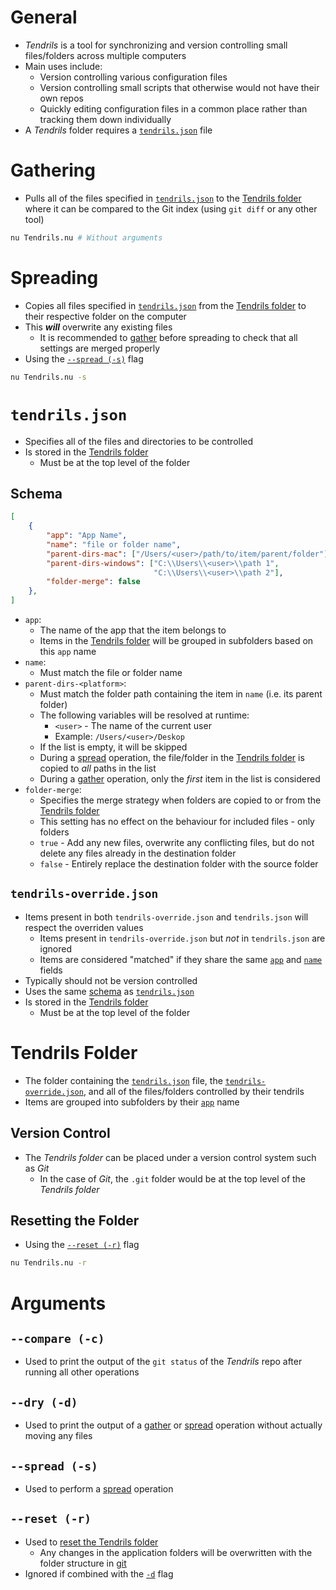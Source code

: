 # General
- *Tendrils* is a tool for synchronizing and version controlling small files/folders across multiple computers
- Main uses include:
    - Version controlling various configuration files
    - Version controlling small scripts that otherwise would not have their own repos
    - Quickly editing configuration files in a common place rather than tracking them down individually
- A *Tendrils* folder requires a [`tendrils.json`](#tendrilsjson) file

# Gathering
- Pulls all of the files specified in [`tendrils.json`](#tendrilsjson) to the [Tendrils folder](#tendrils-folder) where it can be compared to the Git index (using `git diff` or any other tool)
```bash
nu Tendrils.nu # Without arguments
```

# Spreading
- Copies all files specified in [`tendrils.json`](#tendrilsjson) from the [Tendrils folder](#tendrils-folder) to their respective folder on the computer
- This ***will*** overwrite any existing files
    - It is recommended to [gather](#gathering) before spreading to check that all settings are merged properly
- Using the [`--spread (-s)`](#spread--s) flag
```bash
nu Tendrils.nu -s
```

# `tendrils.json`
- Specifies all of the files and directories to be controlled
- Is stored in the [Tendrils folder](#tendrils-folder)
    - Must be at the top level of the folder

## Schema
```json
[
    {
        "app": "App Name",
        "name": "file or folder name",
        "parent-dirs-mac": ["/Users/<user>/path/to/item/parent/folder"],
        "parent-dirs-windows": ["C:\\Users\\<user>\\path 1",
                                "C:\\Users\\<user>\\path 2"],
        "folder-merge": false
    },
]
```

- `app`:
    - The name of the app that the item belongs to
    - Items in the [Tendrils folder](#tendrils-folder) will be grouped in subfolders based on this `app` name 
- `name`:
    - Must match the file or folder name
- `parent-dirs-<platform>`:
    - Must match the folder path containing the item in `name` (i.e. its parent folder)
    - The following variables will be resolved at runtime:
        - `<user>` - The name of the current user
        - Example: `/Users/<user>/Deskop`
    - If the list is empty, it will be skipped
    - During a [spread](#spreading) operation, the file/folder in the [Tendrils folder](#tendrils-folder) is copied to *all* paths in the list
    - During a [gather](#gathering) operation, only the *first* item in the list is considered
- `folder-merge`:
    - Specifies the merge strategy when folders are copied to or from the [Tendrils folder](#tendrils-folder)
    - This setting has no effect on the behaviour for included files - only folders
    - `true` - Add any new files, overwrite any conflicting files, but do not delete any files already in the destination folder
    - `false` - Entirely replace the destination folder with the source folder

## `tendrils-override.json`
- Items present in both `tendrils-override.json` and `tendrils.json` will respect the overriden values
    - Items present in `tendrils-override.json` but *not* in `tendrils.json` are ignored
    - Items are considered "matched" if they share the same [`app`](#schema) and [`name`](#schema) fields
- Typically should not be version controlled
- Uses the same [schema](#schema) as [`tendrils.json`](#tendrilsjson)
- Is stored in the [Tendrils folder](#tendrils-folder)
    - Must be at the top level of the folder

# Tendrils Folder
- The folder containing the [`tendrils.json`](#tendrilsjson) file, the [`tendrils-override.json`](#tendrils-overridejson), and all of the files/folders controlled by their tendrils
- Items are grouped into subfolders by their [`app`](#schema) name

## Version Control
- The *Tendrils folder* can be placed under a version control system such as *Git*
    - In the case of *Git*, the `.git` folder would be at the top level of the *Tendrils folder*

## Resetting the Folder
- Using the [`--reset (-r)`](#reset--r) flag

```bash
nu Tendrils.nu -r
```

# Arguments
## `--compare (-c)`
- Used to print the output of the `git status` of the *Tendrils* repo after running all other operations 

## `--dry (-d)`
- Used to print the output of a [gather](#gathering) or [spread](#spreading) operation without actually moving any files

## `--spread (-s)`
- Used to perform a [spread](#spreading) operation

## `--reset (-r)`
- Used to [reset the Tendrils folder](#resetting-the-folder)
    - Any changes in the application folders will be overwritten with the folder structure in [git](#version-control)
- Ignored if combined with the [`-d`](#dry--d) flag